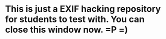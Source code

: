 # This is just a EXIF hacking repository for students to test with. You can close this window now. =P =) #
